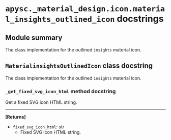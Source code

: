 # `apysc._material_design.icon.material_insights_outlined_icon` docstrings

## Module summary

The class implementation for the outlined `insights` material icon.

## `MaterialinsightsOutlinedIcon` class docstring

The class implementation for the outlined `insights` material icon.

### `_get_fixed_svg_icon_html` method docstring

Get a fixed SVG icon HTML string.<hr>

**[Returns]**

- `fixed_svg_icon_html`: str
  - Fixed SVG icon HTML string.